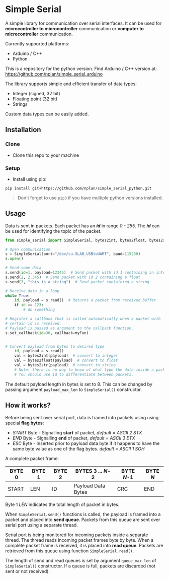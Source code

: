 # Simple Serial

A simple library for communication over serial interfaces. 
It can be used for **microcontroller to microcontroller** communication  or 
**computer to microcontroller** communication.

Currently supported platforms:
* Arduino / C++
* Python

This is a repository for the python version. Find Arduino / C++ version at: 
https://github.com/nplan/simple_serial_arduino

The library supports simple and efficient transfer of data types:
* Integer (signed, 32 bit)
* Floating point (32 bit)
* Strings

Custom data types can be easily added.

## Installation

### Clone

* Clone this repo to your machine

### Setup

* Install using pip:

```shell
pip install git+https://github.com/nplan/simple_serial_python.git
```
> Don't forget to use `pip3` if you have multiple python versions installed.

## Usage

Data is sent in packets. Each packet has an ***id*** in range *0 - 255*. The ***id*** 
can be used for identifying the topic of the packet. 

```python
from simple_serial import SimpleSerial, bytes2int, bytes2float, bytes2str

# Open communication
s = SimpleSerial(port="/dev/cu.SLAB_USBtoUART", baud=115200)
s.open()

# Send some data
s.send(id=1, payload=12345)  # Send packet with id 1 containing an integer
s.send(2, 2.345)  # Send packet with id 2 containing a float
s.send(3, "this is a string")  # Send packet containing a string

# Receive data in a loop
while True:
    id, payload = s.read()  # Returns a packet from received buffer
    if id == 123:
        # do something

# Register a callback that is called automatically when a packet with
# certain id is received.
# Payload is passed as argument to the callback function.
s.set_callback(id=30, callback=myFun)


# Convert payload from bytes to desired type
    id, payload = s.read()
    val = bytes2int(payload)  # convert to integer
    val = bytes2float(payload)  # convert to float
    val = bytes2str(payload)  # convert to string
    # Note: there is no way to know of what type the data inside a packet is.
    # You should use id to differentiate between packets.
```

The default payload length in bytes is set to 8. This can be changed by passing argument ```payload_max_len``` to
```SimpleSerial()``` constructor.

## How it works?
Before being sent over serial port, data is framed into packets using using special **flag bytes**:
* *START* Byte - Signalling **start** of packet, *default = ASCII 2 STX*
* *END* Byte - Signalling **end** of packet, *default = ASCII 3 ETX*
* *ESC* Byte - Inserted prior to payload data byte if it happens to have the same byte value 
as one of the flag bytes. *default = ASCII 1 SOH*

A complete packet frame:

|BYTE 0| BYTE 1 | BYTE 2 | BYTES 3 ... *N*-2 | BYTE *N*-1| BYTE *N*|
------|--------|--------|--------------------|-----------|---------|
|START|LEN|ID|Payload Data Bytes|CRC|END|

Byte 1 *LEN* indicates the total length of packet in bytes.

When ```SimpleSerial.send()``` functions is called, the payload is framed into a packet
and placed into **send queue**. Packets from this queue are sent over serial port 
using a separate thread.

Serial port is being monitored for incoming packets inside a separate thread.
The thread reads incoming packet frames byte by byte. When a complete packet frame is received, it is placed
into **read queue**. Packets are retrieved from this queue using function ```SimpleSerial.read()```.

The length of send and read queues is set by argument ```queue_max_len``` of ```SimpleSerial()``` constructor.
If a queue is full, packets are discarded (not sent or not received).
